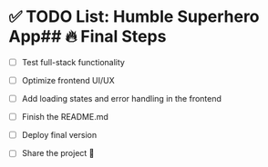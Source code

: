 # ✅ TODO List: Humble Superhero App## 🔥 Final Steps
- [ ] Test full-stack functionality
- [ ] Optimize frontend UI/UX
- [ ] Add loading states and error handling in the frontend
- [ ] Finish the README.md
- [ ] Deploy final version
- [ ] Share the project 🚀


